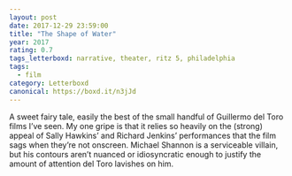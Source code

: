 ```yaml
---
layout: post 
date: 2017-12-29 23:59:00
title: "The Shape of Water"
year: 2017
rating: 0.7
tags_letterboxd: narrative, theater, ritz 5, philadelphia
tags:
  - film
category: Letterboxd
canonical: https://boxd.it/n3jJd
---
```


A sweet fairy tale, easily the best of the small handful of Guillermo del Toro films I’ve seen. My one gripe is that it relies so heavily on the (strong) appeal of Sally Hawkins’ and Richard Jenkins’ performances that the film sags when they’re not onscreen. Michael Shannon is a serviceable villain, but his contours aren’t nuanced or idiosyncratic enough to justify the amount of attention del Toro lavishes on him.